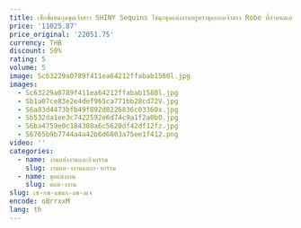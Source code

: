 ```yaml
---
title: เซ็กซี่แขนกุดชุดเจ้าสาว SHINY Sequins ไข่มุกชุดแต่งงานหรูหราชุดบอลเจ้าสาว Robe ที่กําหนดเอง Vestido De Novia
price: '11025.87'
price_original: '22051.75'
currency: THB
discount: 50%
rating: 5
volume: 5
image: Sc63229a0789f411ea64212ffabab1580l.jpg
images:
  - Sc63229a0789f411ea64212ffabab1580l.jpg
  - Sb1a07ce83e2e4def965ca771bb28cd72V.jpg
  - S6a83d4473bfb49f892d8226836c03360x.jpg
  - Sb532da1ee3c7422592e6d74c9a1f2a0bO.jpg
  - S6ba4759e0c184380a6c5620df42df12fz.jpg
  - S6765b9b7744a4a42b6d6803a75ee1f412.png
video: ''
categories:
  - name: งานแต่งงานและกิจกรรม
    slug: งานแต-งงานและก-จกรรม
  - name: ชุดแต่งงาน
    slug: ดแต-งงาน
slug: เซ-กซ-แขนก-ดช-ดเจ
encode: oBrrxxM
lang: th
---
```

  